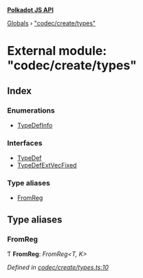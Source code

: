 **[Polkadot JS API](../README.md)**

[Globals](../globals.md) › [&quot;codec/create/types&quot;](_codec_create_types_.md)

# External module: "codec/create/types"

## Index

### Enumerations

* [TypeDefInfo](../enums/_codec_create_types_.typedefinfo.md)

### Interfaces

* [TypeDef](../interfaces/_codec_create_types_.typedef.md)
* [TypeDefExtVecFixed](../interfaces/_codec_create_types_.typedefextvecfixed.md)

### Type aliases

* [FromReg](_codec_create_types_.md#fromreg)

## Type aliases

###  FromReg

Ƭ **FromReg**: *FromReg<T, K>*

*Defined in [codec/create/types.ts:10](https://github.com/polkadot-js/api/blob/5d2cadd/packages/types/src/codec/create/types.ts#L10)*